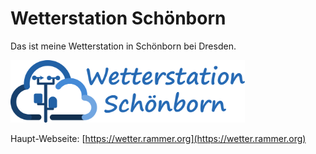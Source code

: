 # Wetterstation Schönborn
Das ist meine Wetterstation in Schönborn bei Dresden.

<img src=images/logo.svg alt=Logo height=100>

Haupt-Webseite: [https://wetter.rammer.org](https://wetter.rammer.org)

